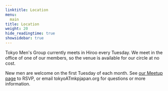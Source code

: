 ```yaml
---
linktitle: Location
menu:
  main
title: Location
weight: 20
hide_readingtime: true
showsidebar: true
---
```


Tokyo Men's Group currently meets in Hiroo every Tuesday.
We meet in the office of one of our members, so the venue is available
for our circle at no cost.

New men are welcome on the first Tuesday of each month.  See [our Meetup page](https://www.meetup.com/ManKind-Project-Tokyo/) to RSVP, or email tokyoATmkpjapan.org for questions or more information.

